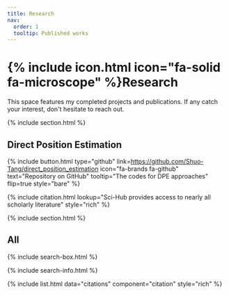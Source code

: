 ```yaml
---
title: Research
nav:
  order: 1
  tooltip: Published works
---
```


# {% include icon.html icon="fa-solid fa-microscope" %}Research

This space features my completed projects and publications. If any catch your interest, don't hesitate to reach out.

{% include section.html %}

## Direct Position Estimation 
{%
  include button.html
  type="github"
  link=https://github.com/Shuo-Tang/direct_position_estimation
  icon="fa-brands fa-github"
  text="Repository on GitHub"
  tooltip="The codes for DPE approaches"
  flip=true
  style="bare"
 %}

{% include citation.html lookup="Sci-Hub provides access to nearly all scholarly literature" style="rich" %}

{% include section.html %}

## All

{% include search-box.html %}

{% include search-info.html %}

{% include list.html data="citations" component="citation" style="rich" %}
